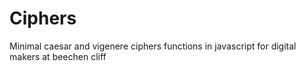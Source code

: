# Ciphers

Minimal caesar and vigenere ciphers functions in javascript for digital makers at beechen cliff
